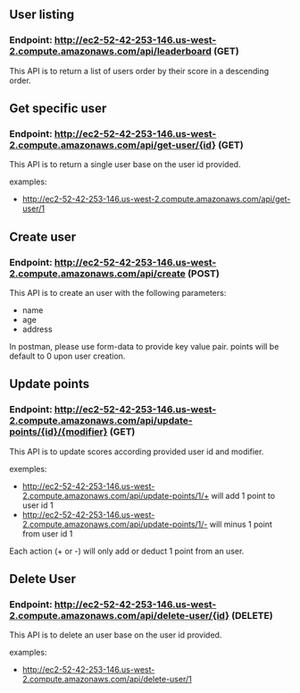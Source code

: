 ## User listing

### Endpoint: http://ec2-52-42-253-146.us-west-2.compute.amazonaws.com/api/leaderboard (GET)

This API is to return a list of users order by their score in a descending order. 



## Get specific user

### Endpoint: http://ec2-52-42-253-146.us-west-2.compute.amazonaws.com/api/get-user/{id} (GET)

This API is to return a single user base on the user id provided.

examples:
- http://ec2-52-42-253-146.us-west-2.compute.amazonaws.com/api/get-user/1




## Create user

### Endpoint: http://ec2-52-42-253-146.us-west-2.compute.amazonaws.com/api/create (POST)

This API is to create an user with the following parameters:
- name
- age
- address

In postman, please use form-data to provide key value pair.
points will be default to 0 upon user creation.



## Update points

### Endpoint: http://ec2-52-42-253-146.us-west-2.compute.amazonaws.com/api/update-points/{id}/{modifier} (GET)

This API is to update scores according provided user id and modifier.

exemples:
 - http://ec2-52-42-253-146.us-west-2.compute.amazonaws.com/api/update-points/1/+  will add 1 point to user id 1
 - http://ec2-52-42-253-146.us-west-2.compute.amazonaws.com/api/update-points/1/-  will minus 1 point from user id 1

Each action (+ or -) will only add or deduct 1 point from an user.



## Delete User

### Endpoint: http://ec2-52-42-253-146.us-west-2.compute.amazonaws.com/api/delete-user/{id} (DELETE)

This API is to delete an user base on the user id provided.

examples:
- http://ec2-52-42-253-146.us-west-2.compute.amazonaws.com/api/delete-user/1
